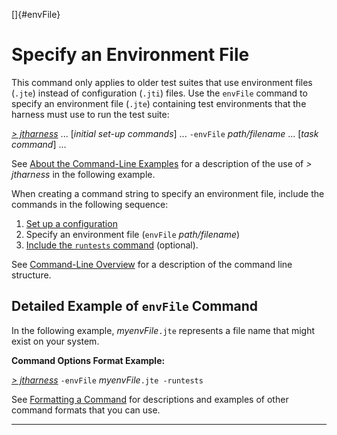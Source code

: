 <!---
  $Id$

  Copyright (c) 2001, 2024, Oracle and/or its affiliates. All rights reserved.
  DO NOT ALTER OR REMOVE COPYRIGHT NOTICES OR THIS FILE HEADER.

  This code is free software; you can redistribute it and/or modify it
  under the terms of the GNU General Public License version 2 only, as
  published by the Free Software Foundation.  Oracle designates this
  particular file as subject to the "Classpath" exception as provided
  by Oracle in the LICENSE file that accompanied this code.

  This code is distributed in the hope that it will be useful, but WITHOUT
  ANY WARRANTY; without even the implied warranty of MERCHANTABILITY or
  FITNESS FOR A PARTICULAR PURPOSE.  See the GNU General Public License
  version 2 for more details (a copy is included in the LICENSE file that
  accompanied this code).

  You should have received a copy of the GNU General Public License version
  2 along with this work; if not, write to the Free Software Foundation,
  Inc., 51 Franklin St, Fifth Floor, Boston, MA 02110-1301 USA.

  Please contact Oracle, 500 Oracle Parkway, Redwood Shores, CA 94065 USA
  or visit www.oracle.com if you need additional information or have any
  questions.
-->

[]{#envFile}

# Specify an Environment File

This command only applies to older test suites that use environment files (`.jte`) instead of
configuration (`.jti`) files. Use the `envFile` command to specify an environment file (`.jte`)
containing test environments that the harness must use to run the test suite:

[*\> jtharness*](aboutExamples.html) \... \[*initial set-up commands*\] \... `-envFile`
*path/filename* \... \[*task command*\] \...

See [About the Command-Line Examples](aboutExamples.html) for a description of the use of *\>
jtharness* in the following example.

When creating a command string to specify an environment file, include the commands in the following
sequence:

1.  [Set up a configuration](setupCommands.html)
2.  Specify an environment file (`envFile` *path/filename*)
3.  [Include the `runtests` command](runTests.html) (optional).

See [Command-Line Overview](commandLine.html) for a description of the command line structure.

## Detailed Example of `envFile` Command

In the following example, *myenvFile*`.jte` represents a file name that might exist on your system.

**Command Options Format Example:**

[*\> jtharness*](aboutExamples.html) `-envFile` *myenvFile*`.jte -runtests`

See [Formatting a Command](formatCommands.html) for descriptions and examples of other command
formats that you can use.

----------------------------------------------------------------------------------------------------


